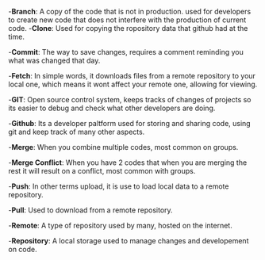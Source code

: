 -**Branch**:
  A copy of the code that is not in production. used for developers to create new code that does not interfere with the production of current code.
-**Clone**:
  Used for copying the ropository data that github had at the time.

-**Commit**:
  The way to save changes, requires a comment reminding you what was changed that day.

-**Fetch**:
  In simple words, it downloads files from a remote repository to your local one, which means it wont affect your remote one, allowing for viewing.

-**GIT**:
  Open source control system, keeps tracks of changes of projects so its easier to debug and check what other developers are doing.

-**Github**:
  Its a developer paltform used for storing and sharing code, using git and keep track of many other aspects.

-**Merge**:
When you combine multiple codes, most common on groups.

-**Merge Conflict**:
When you have 2 codes that when you are merging the rest it will result on a conflict, most common with groups.

-**Push**:
  In other terms upload, it is use to load local data to a remote repository.

-**Pull**:
  Used to download from a remote repository.

-**Remote**:
  A type of repository used by many, hosted on the internet.

-**Repository**:
  A local storage used to manage changes and developement on code.
